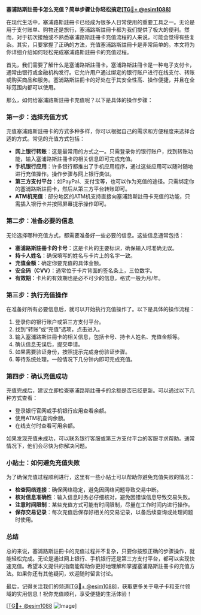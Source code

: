 **塞浦路斯註冊卡怎么充值？简单步骤让你轻松搞定[[TG💪+ @esim1088](https://t.me/s/esim1088)]**

在现代生活中，塞浦路斯註冊卡已经成为很多人日常使用的重要工具之一。无论是用于支付账单、购物还是旅行，塞浦路斯註冊卡都为我们提供了极大的便利。然而，对于初次接触或不熟悉塞浦路斯註冊卡充值流程的人来说，可能会觉得有些复杂。其实，只要掌握了正确的方法，充值塞浦路斯註冊卡是非常简单的。本文将为你详细介绍如何轻松完成塞浦路斯註冊卡的充值过程。

首先，我们需要了解什么是塞浦路斯註冊卡。塞浦路斯註冊卡是一种电子支付卡，通常由银行或金融机构发行。它允许用户通过绑定的银行账户进行在线支付、转账或购买商品和服务。塞浦路斯註冊卡的好处在于其安全性高、操作便捷，并且在全球范围内都可以使用。

那么，如何给塞浦路斯註冊卡充值呢？以下是具体的操作步骤：

### **第一步：选择充值方式**
充值塞浦路斯註冊卡的方式多种多样，你可以根据自己的需求和方便程度来选择合适的方式。常见的充值方式包括：
- **网上银行转账**：这是最常用的方式之一。只需登录你的银行账户，找到转账功能，输入塞浦路斯註冊卡的相关信息即可完成充值。
- **手机银行应用**：许多银行都推出了手机应用程序，通过这些应用可以随时随地进行充值操作。操作步骤与网上银行类似。
- **第三方支付平台**：如PayPal、支付宝等，也可以作为充值的途径。只需绑定你的塞浦路斯註冊卡，然后从第三方平台转账即可。
- **ATM机充值**：部分地区的ATM机支持直接向塞浦路斯註冊卡充值的功能，只需插入银行卡并按照屏幕提示操作即可。

### **第二步：准备必要的信息**
无论选择哪种充值方式，都需要准备好一些必要的信息。这些信息通常包括：
- **塞浦路斯註冊卡的卡号**：这是卡片的主要标识，确保输入时准确无误。
- **持卡人姓名**：确保填写的姓名与卡片上的名字一致。
- **充值金额**：确定你要充值的具体金额。
- **安全码（CVV）**：通常位于卡片背面的签名条上，三位数字。
- **有效期**：卡片的有效期也是必不可少的信息，格式一般为月/年。

### **第三步：执行充值操作**
在准备好所有必要信息后，就可以开始执行充值操作了。以下是具体的操作流程：
1. 登录你的银行账户或第三方支付平台。
2. 找到“转账”或“充值”选项，点击进入。
3. 输入塞浦路斯註冊卡的相关信息，包括卡号、持卡人姓名、充值金额等。
4. 确认信息无误后，提交申请。
5. 如果需要验证身份，按照提示完成身份验证步骤。
6. 等待系统处理，一般情况下几分钟内即可完成充值。

### **第四步：确认充值成功**
充值完成后，建议立即检查塞浦路斯註冊卡的余额是否已经更新。可以通过以下几种方式查看：
- 登录银行官网或手机银行应用查看余额。
- 使用ATM机查询余额。
- 在线支付时查看可用余额。

如果发现充值未成功，可以联系银行客服或第三方支付平台的客服寻求帮助。通常情况下，他们会尽快为你解决问题。

### **小贴士：如何避免充值失败**
为了确保充值过程顺利进行，这里有一些小贴士可以帮助你避免充值失败的情况：
- **检查网络连接**：确保网络稳定，避免因网络问题导致交易中断。
- **核对信息准确性**：输入信息时务必仔细核对，避免因错误信息导致交易失败。
- **注意时间限制**：某些充值方式可能有时间限制，尽量在工作时间内进行操作。
- **保存交易记录**：每次充值后保存好相关的交易记录，以备后续查询或处理问题时使用。

### **总结**
总的来说，塞浦路斯註冊卡的充值过程并不复杂，只要你按照正确的步骤操作，就能轻松完成。无论是通过网上银行、手机银行还是第三方支付平台，都可以实现快速充值。希望本文提供的指南能帮助你更好地理解和掌握塞浦路斯註冊卡的充值方法。如果你还有其他疑问，欢迎随时留言讨论。

最后，记得关注我们的频道[[TG💪+ @esim1088](https://t.me/s/esim1088)]，获取更多关于电子卡和支付领域的实用信息！祝你充值顺利，享受便捷的生活体验！

[[TG💪+ @esim1088](https://t.me/s/esim1088) ![Image](https://i.postimg.cc/4NQfJmqS/Snipaste-2025-05-13-00-14-12.png)]